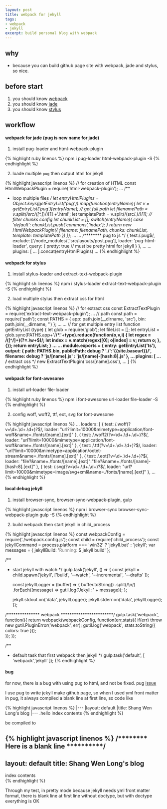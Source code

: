 ```yaml
---
layout: post
title: webpack for jekyll
tags:
- webpack
- jekyll
excerpt: build personal blog with webpack
---
```


## why
- because you can build github page site with webpack, jade and stylus, so nice.

## before start

1. you should know [webpack](https://webpack.github.io/)
2. you should know [jade](http://jade-lang.com/)
3. you should know [stylus](http://stylus-lang.com/)

## workflow

#### webpack for jade (pug is new name for jade)

1. install pug-loader and html-webpack-plugin 

{% highlight ruby linenos %}
  npm i pug-loader html-webpack-plugin -S
{% endhighlight %}

2. loade multiple `pug` then output html for jekyll

{% highlight javascript linenos %}
  // for creation of HTML
  const HtmlWebpackPlugin = require('html-webpack-plugin');
  ...
  /**
  * loop multiple files
  */
  let entryHtmlPlugins = Object.keys(getEntryList('pug')).map(function(entryName){
    let v = getEntryList('pug')[entryName]; // get full path
    let filenamePath = v.split(/src\/([^.]*)/)[1] +'.html';
    let templatePath = v.split(/(src\/.*)/)[1];
    // filter chunks config
    let chunkList = [];
    switch(entryName){
      case 'default':
        chunkList.push('commons','index');
    }
    return new HtmlWebpackPlugin({
      filename: filenamePath,
      chunks: chunkList,
      template: templatePath
    })
  });
  ...
  ...
  /********* pug to js */
  {
    test:/\.pug$/,
    exclude: ['/node_modules/','src/layouts/post.pug'],
    loader: 'pug-html-loader',
    query: {
      pretty: true // must be pretty html for jekyll
    }
  },
  ...
  ... 
    plugins: [
      ...
  ].concat(entryHtmlPlugins)
  ...
{% endhighlight %}

#### webpack for stylus

1. install stylus-loader and extract-text-webpack-plugin

{% highlight sh linenos %}
  npm i stylus-loader extract-text-webpack-plugin -S
{% endhighlight %}
    
2. load multiple stylus then extract css for html

{% highlight javascript linenos %}
  // for extract css
  const ExtractTextPlugin = require('extract-text-webpack-plugin');
  ...
  // path
  const path = require('path');
  const PATHS = {
    app: path.join(__dirname, 'src'),
    bin: path.join(__dirname, '')
  };
  ...
  ...
  // for get multiple entry list
  function getEntryList (type) {
    let glob = require('glob');
    let fileList = [];
    let entryList = glob.sync(PATHS.app+'/**/*.'+type).reduce(function(o,v,i) {
      let regex = /([^\/]+)(?=\.\w+$)/;
      let index = v.match(regex)[0];
      o[index] = v;
      return o;
    },{});
    return entryList;
  } 
  ...
  ...
  module.exports = {
    entry: getEntryList('ts'),
    output: {
      path: PATHS.bin,
      publicPath: debug ? './':'{{site.baseurl}}/',
      filename: debug ? 'js/[name].js' : 'js/[name]-[hash:8].js'
    },
  ...
  plugins: [
    ...
    /** extract css */
    new ExtractTextPlugin('css/[name].css'),
    ...
  ]
{% endhighlight %}

#### webpack for font-awesome

1. install url-loader file-loader

{% highlight ruby linenos %}
  npm i font-awesome url-loader file-loader -S
{% endhighlight %}

2. config woff, woff2, ttf, eot, svg for font-awesome

{% highlight javascript linenos %}
  ...
  loaders: [
      {
      test: /\.woff(\?v=\d+\.\d+\.\d+)?$/,
      loader:  "url?limit=10000&mimetype=application/font-woff&name=./fonts/[name].[ext]"
    }, {
      test: /\.woff2(\?v=\d+\.\d+\.\d+)?$/,
      loader:  "url?limit=10000&mimetype=application/font-woff&name=./fonts/[name].[ext]"
    }, {
      test: /\.ttf(\?v=\d+\.\d+\.\d+)?$/,
      loader:  "url?limit=10000&mimetype=application/octet-stream&name=./fonts/[name].[ext]"
    }, {
      test: /\.eot(\?v=\d+\.\d+\.\d+)?$/,
      loader:  "file?&name=./fonts/[name].[ext]":"file?&name=./fonts/[name]-[hash:8].[ext]"
    }, {
      test: /\.svg(\?v=\d+\.\d+\.\d+)?$/,
      loader:  "url?limit=10000&mimetype=image/svg+xml&name=./fonts/[name].[ext]"
    },
  ...
{% endhighlight %}

#### local debug jekyll

1. install browser-sync, browser-sync-webpack-plugin, gulp 

{% highlight javascript linenos %}
  npm i browser-sync browser-sync-webpack-plugin gulp -S
{% endhighlight %}

2. build webpack then start jekyll in child_process

{% highlight javascript linenos %}
  const webpackConfig = require('./webpack.config.js');
  const child = require('child_process');
  const jekyllCommand   = process.platform === 'win32' ? 'jekyll.bat' : 'jekyll';
  var messages = {
      jekyllBuild: '<span style="color: grey">Running:</span> $ jekyll build'
  };

  /**
  * start jekyll with watch
  */
  gulp.task('jekyll', () => {
    const jekyll = child.spawn('jekyll', ['build',
      '--watch',
      '--incremental',
      '--drafts'
    ]);

    const jekyllLogger = (buffer) => {
      buffer.toString()
        .split(/\n/)
        .forEach((message) => gutil.log('Jekyll: ' + message));
    };

    jekyll.stdout.on('data', jekyllLogger);
    jekyll.stderr.on('data', jekyllLogger);
  });

  /*************** webpack ************************/
  gulp.task('webpack', function(){
    return webpack(webpackConfig, function(err,stats){
              if(err) throw new gutil.PluginError('webpack', err);
              gutil.log('webpack', stats.toString({
                colors: true
              }));      
          });
  });

  /**
  * default task that first webpack then jekyll
  */
  gulp.task('default', [ 'webpack','jekyll' ]);
{% endhighlight %}

#### bug
for now, there is a bug with using pug to html, and not be fixed. pug [issue](https://github.com/pugjs/pug/issues/2443)

I use pug to write jekyll make github page, so when I used yml front matter in pug, it always compiled a blank line at first line, so code like

{% highlight javascript linenos %}
  |---
  |layout: default
  |title: Shang Wen Long's blog
  |---
  .hello index contents
{% endhighlight %}

be compiled to 

{% highlight javascript linenos %}
  /******** Here is a blank line **********/
  ---
  layout: default
  title: Shang Wen Long's blog
  ---
  <div class="hello">index contents</div>
{% endhighlight %}

Through my test, in pretty mode because jekyll needs yml front matter format, there is blank line at first line without doctype, but with doctype everything is OK
